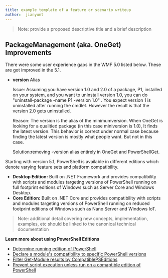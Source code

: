 ```yaml
---
title: example template of a feature or scenario writeup
author:  jianyunt
---
```


>Note: provide a proposed descriptive title and a brief description

## PackageManagement (aka. OneGet) Improvements ##
There were some user experience gaps in the WMF 5.0 listed below. These are got improved in the 5.1. 

- **version** Alias


  Issue: Assuming you have version 1.0 and 2.0 of a package, P1, installed on your system, and you want to uninstall version 1.0, you can do "uninstall-package -name P1 -version 1.0" .   You expect version 1 is uninstalled after running the cmdlet. However the result is that the version 2.0 gets uninstalled. 
	
	Reason: The version is the alias of the minimumversion. When OneGet is looking for a qualitied package (in this case miniversion is 1.0), It finds the latest version. This  behavior is correct under normal case because finding the latest version is mostly what people want. But not in this case.
	
	Solution:removing -version alias entirely in OneGet and PowerShellGet. 
	
Starting with version 5.1, PowerShell is available in different editions which denote varying feature sets and platform compatibility.

- **Desktop Edition:** Built on .NET Framework and provides compatibility with scripts and modules targeting versions of PowerShell running on full footprint editions of Windows such as Server Core and Windows Desktop.
- **Core Edition:** Built on .NET Core and provides compatibility with scripts and modules targeting versions of PowerShell running on reduced footprint editions of Windows such as Nano Server and Windows IoT.

>Note: additional detail covering new concepts, implementation, examples, etc should be linked to the canonical technical documentation

**Learn more about using PowerShell Editions**
- [Determine running edition of PowerShell]()
- [Declare a module's compatibility to specific PowerShell versions]()
- [Filter Get-Module results by CompatiblePSEditions]()
- [Prevent script execution unless run on a comaptible edition of PowerShell]()
